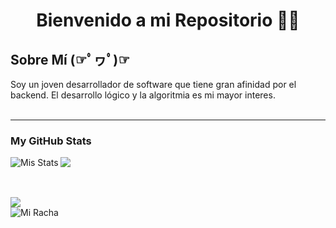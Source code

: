 <h1 align="center">Bienvenido a mi Repositorio 👋👋 </h1>

<h2>Sobre Mí (☞ﾟヮﾟ)☞</h2>
Soy un joven desarrollador de software que tiene gran afinidad por el backend. El desarrollo lógico y la algoritmia es mi mayor interes.
<br><br><hr>
<h3>My GitHub Stats</h3>
<img align="left" src="https://github-readme-stats.vercel.app/api?username=nehuengiacone&show_icons=true&theme=tokyonight" alt="Mis Stats" />
<img src="https://github-readme-stats.vercel.app/api/top-langs/?username=nehuengiacone&theme=tokyonight&layout=compact" />

<br><br><img src="https://user-images.githubusercontent.com/73097560/115834477-dbab4500-a447-11eb-908a-139a6edaec5c.gif"><br>
<img align="left" src="https://github-readme-streak-stats.herokuapp.com/?user=nehuengiacone&theme=tokyonight" alt="Mi Racha" style="display:block;"/>



